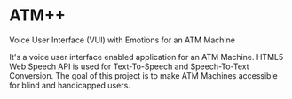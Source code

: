 ATM++
====

Voice User Interface (VUI) with Emotions for an ATM Machine

It's a voice user interface enabled application for an ATM Machine. 
HTML5 Web Speech API is used for Text-To-Speech and Speech-To-Text Conversion. 
The goal of this project is to make ATM Machines accessible for blind and handicapped users.
